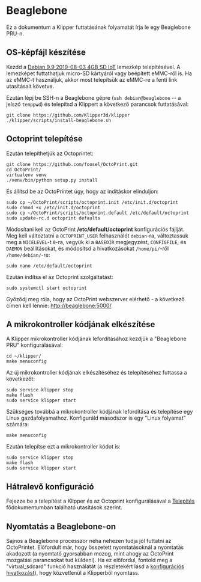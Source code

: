 # Beaglebone

Ez a dokumentum a Klipper futtatásának folyamatát írja le egy Beaglebone PRU-n.

## OS-képfájl készítése

Kezdd a [Debian 9.9 2019-08-03 4GB SD IoT](https://beagleboard.org/latest-images) lemezkép telepítésével. A lemezképet futtathatjuk micro-SD kártyáról vagy beépített eMMC-ről is. Ha az eMMC-t használjuk, akkor most telepítsük az eMMC-re a fenti link utasításait követve.

Ezután lépj be SSH-n a Beaglebone gépre (`ssh debian@beaglebone` -- a jelszó `temppwd`) és telepítsd a Klippert a következő parancsok futtatásával:

```
git clone https://github.com/Klipper3d/klipper
./klipper/scripts/install-beaglebone.sh
```

## Octoprint telepítése

Ezután telepíthetjük az Octoprintet:

```
git clone https://github.com/foosel/OctoPrint.git
cd OctoPrint/
virtualenv venv
./venv/bin/python setup.py install
```

És állítsd be az OctoPrintet úgy, hogy az indításkor elinduljon:

```
sudo cp ~/OctoPrint/scripts/octoprint.init /etc/init.d/octoprint
sudo chmod +x /etc/init.d/octoprint
sudo cp ~/OctoPrint/scripts/octoprint.default /etc/default/octoprint
sudo update-rc.d octoprint defaults
```

Módosítani kell az OctoPrint **/etc/default/octoprint** konfigurációs fájlját. Meg kell változtatni a `OCTOPRINT_USER` felhasználót `debian`-ra, változtassuk meg a `NICELEVEL`-t `0`-ra, vegyük ki a `BASEDIR` megjegyzést, `CONFIGFILE`, és `DAEMON` beállításokat, és módosítsd a hivatkozásokat `/home/pi/`-ről `/home/debian/`-re:

```
sudo nano /etc/default/octoprint
```

Ezután indítsa el az Octoprint szolgáltatást:

```
sudo systemctl start octoprint
```

Győződj meg róla, hogy az OctoPrint webszerver elérhető - a következő címen kell lennie: <http://beaglebone:5000/>

## A mikrokontroller kódjának elkészítése

A Klipper mikrokontroller kódjának lefordításához kezdjük a "Beaglebone PRU" konfigurálásával:

```
cd ~/klipper/
make menuconfig
```

Az új mikrokontroller kódjának elkészítéséhez és telepítéséhez futtassa a következőt:

```
sudo service klipper stop
make flash
sudo service klipper start
```

Szükséges továbbá a mikrokontroller kódjának lefordítása és telepítése egy Linux gazdafolyamathoz. Konfiguráld másodszor is egy "Linux folyamat" számára:

```
make menuconfig
```

Ezután telepítse ezt a mikrokontroller kódot is:

```
sudo service klipper stop
make flash
sudo service klipper start
```

## Hátralevő konfiguráció

Fejezze be a telepítést a Klipper és az Octoprint konfigurálásával a [Telepítés](Installation.md#configuring-klipper) fődokumentumban található utasítások szerint.

## Nyomtatás a Beaglebone-on

Sajnos a Beaglebone processzor néha nehezen tudja jól futtatni az OctoPrintet. Előfordult már, hogy összetett nyomtatásoknál a nyomtatás akadozott (a nyomtató gyorsabban mozog, mint ahogy az OctoPrint mozgatási parancsokat tud küldeni). Ha ez előfordul, fontold meg a "virtual_sdcard" funkció használatát (a részletekért lásd a [konfigurációs hivatkozást](Config_Reference.md#virtual_sdcard)), hogy közvetlenül a Klipperből nyomtass.
